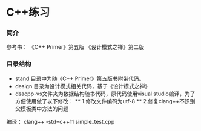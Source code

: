 # **C++练习**

### 简介
参考书：
《C++ Primer》第五版
《设计模式之禅》第二版

### 目录结构
* stand 目录中为随《C++ Primer》第五版书附带代码。
* design 目录为设计模式相关代码，基于《设计模式之禅》
* dsacpp-vs文件夹为数据结构随书代码，原代码使用visual studio编译，为了方便使用做了以下修改：
** 1.修改文件编码为utf-8
** 2.修复clang++不识别父模板类中方法的问题

编译：
 clang++ -std=c++11 simple_test.cpp 




